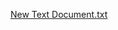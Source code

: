[New Text Document.txt](https://github.com/nikhil-cybr/useful-Script/files/6424714/New.Text.Document.txt)
